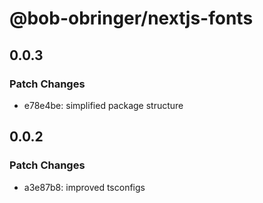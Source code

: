 # @bob-obringer/nextjs-fonts

## 0.0.3

### Patch Changes

- e78e4be: simplified package structure

## 0.0.2

### Patch Changes

- a3e87b8: improved tsconfigs
